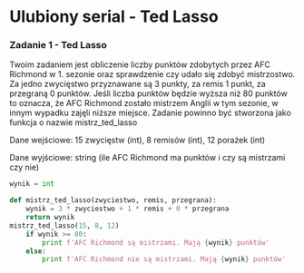 # Ulubiony serial - Ted Lasso

### Zadanie 1 - Ted Lasso
Twoim zadaniem jest obliczenie liczby punktów zdobytych przez AFC Richmond w 1. sezonie oraz sprawdzenie czy udało się zdobyć mistrzostwo. Za jedno zwycięstwo przyznawane są 3 punkty, za remis 1 punkt, za przegraną 0 punktów. Jeśli liczba punktów będzie wyższa niż 80 punktów to oznacza, że AFC Richmond zostało mistrzem Anglii w tym sezonie, w innym wypadku zajęli niższe miejsce. Zadanie powinno być stworzona jako funkcja o nazwie mistrz_ted_lasso

Dane wejściowe: 15 zwycięstw (int), 8 remisów (int), 12 porażek (int)

Dane wyjściowe: string (ile AFC Richmond ma punktów i czy są mistrzami czy nie)

```python
wynik = int

def mistrz_ted_lasso(zwyciestwo, remis, przegrana):
    wynik = 3 * zwyciestwo + 1 * remis + 0 * przegrana
    return wynik
mistrz_ted_lasso(15, 8, 12)
    if wynik >= 80:
        print f'AFC Richmond są mistrzami. Mają {wynik} punktów'
    else:
        print f'AFC Richmond nie są mistrzami. Mają {wynik} punktów'
```

